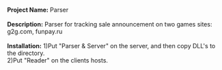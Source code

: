 **Project Name:** Parser<br/><br/>
**Description:** Parser for tracking sale announcement on two games sites: g2g.com, funpay.ru<br/><br/>
**Installation:** 1)Put "Parser & Server" on the server, and then copy DLL's to the directory. <br/>
                  2)Put "Reader" on the clients hosts.
